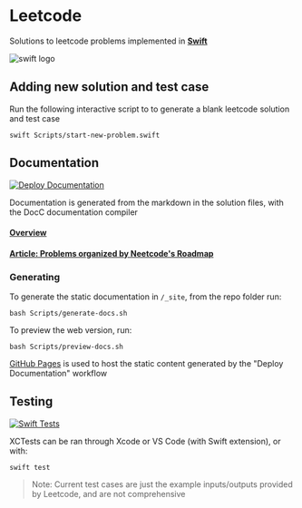 # Leetcode

Solutions to leetcode problems implemented in **[Swift](https://www.swift.org/)**

![swift logo](https://www.swift.org/assets/images/swift.svg)

## Adding new solution and test case

Run the following interactive script to to generate a blank leetcode solution and test case

```
swift Scripts/start-new-problem.swift
```
## Documentation

[![Deploy Documentation](https://github.com/rossmassey/leetcode/actions/workflows/gh-pages.yml/badge.svg)](https://github.com/rossmassey/leetcode/actions/workflows/gh-pages.yml)


Documentation is generated from the markdown in the solution files, with the DocC documentation compiler

#### [Overview](https://rossmassey.github.io/leetcode/documentation/leetcode/)

#### [Article: Problems organized by Neetcode's Roadmap](https://rossmassey.github.io/leetcode/documentation/leetcode/index)

### Generating

To generate the static documentation in `/_site`, from the repo folder run:

```
bash Scripts/generate-docs.sh
```

To preview the web version, run:

```
bash Scripts/preview-docs.sh
```

[GitHub Pages](https://pages.github.com/) is used to host the static content generated by the "Deploy Documentation" workflow

## Testing

[![Swift Tests](https://github.com/rossmassey/leetcode/actions/workflows/swift.yml/badge.svg)](https://github.com/rossmassey/leetcode/actions/workflows/swift.yml)

XCTests can be ran through Xcode or VS Code (with Swift extension), or with:

```
swift test
```

> Note: Current test cases are just the example inputs/outputs provided by Leetcode, and are not comprehensive




